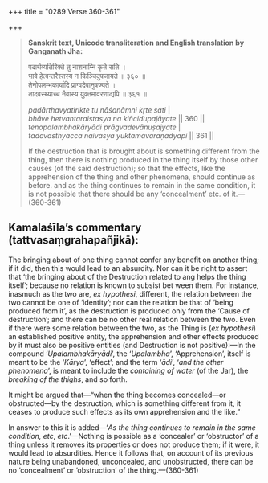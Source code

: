 +++
title = "0289 Verse 360-361"

+++
> **Sanskrit text, Unicode transliteration and English translation by Ganganath Jha:** 
>
> पदार्थव्यतिरिक्ते तु नाशनाम्नि कृते सति ।  
> भावे हेत्वन्तरैस्तस्य न किञ्चिदुपजायते ॥ ३६० ॥  
> तेनोपलम्भकार्यादि प्राग्वदेवानुषज्यते ।  
> तादवस्थ्याच्च नैवास्य युक्तमावरणाद्यपि ॥ ३६१ ॥ 
>
> *padārthavyatirikte tu nāśanāmni kṛte sati* \|  
> *bhāve hetvantaraistasya na kiñcidupajāyate* \|\| 360 \|\|  
> *tenopalambhakāryādi prāgvadevānuṣajyate* \|  
> *tādavasthyācca naivāsya yuktamāvaraṇādyapi* \|\| 361 \|\| 
>
> If the destruction that is brought about is something different from the thing, then there is nothing produced in the thing itself by those other causes (of the said destruction); so that the effects, like the apprehension of the thing and other phenomena, should continue as before. and as the thing continues to remain in the same condition, it is not possible that there should be any ‘concealment’ etc. of it.—(360-361)



## Kamalaśīla’s commentary (tattvasaṃgrahapañjikā):

The bringing about of one thing cannot confer any benefit on another thing; if it did, then this would lead to an absurdity. Nor can it be right to assert that ‘the bringing about of the Destruction related to ang helps the thing itself’; because no relation is known to subsist bet ween them. For instance, inasmuch as the two are, *ex hypothesi*, different, the relation between the two cannot be one of ‘identity’; nor can the relation be that of ‘being produced from it’, as the destruction is produced only from the ‘Cause of destruction’; and there can be no other real relation between the two. Even if there were some relation between the two, as the Thing is (*ex hypothesi*) an established positive entity, the apprehension and other effects produced by it must also be positive entities (and Destruction is not positive):—In the compound ‘*Upalambhakāryādi*’, the ‘*Upalambha*’, ‘Apprehension’, itself is meant to be the ‘*Kārya*’, ‘effect’; and the term ‘*ādi*’, ‘*and the other phenomena*’, is meant to include the *containing of water* (of the Jar), the *breaking of the thighs*, and so forth.

It might be argued that—“when the thing becomes concealed—or obstructed—by the destruction, which is something different from it, it ceases to produce such effects as its own apprehension and the like.”

In answer to this it is added—‘*As the thing continues to remain in the same condition, etc*, *etc*.’—Nothing is possible as a ‘concealer’ or ‘obstructor’ of a thing unless it removes its properties or does not produce them; if it were, it would lead to absurdities. Hence it follows that, on account of its previous nature being unabandoned, unconcealed, and unobstructed, there can be no ‘concealment’ or ‘obstruction’ of the thing.—(360-361)


